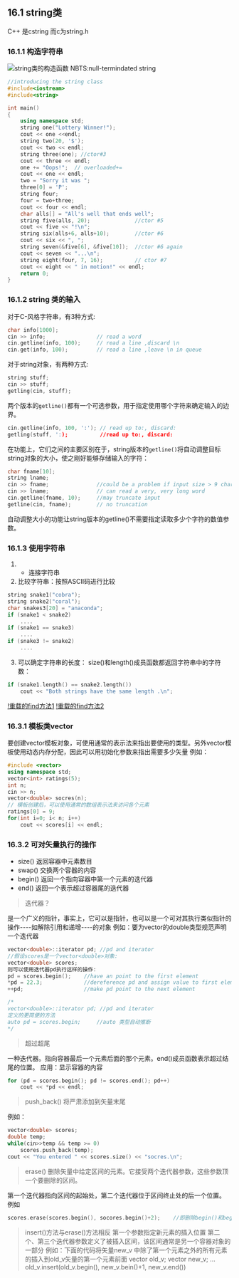 ## 16.1 string类
C++ 是cstring 而c为string.h
### 16.1.1 构造字符串
![string类的构造函数](https://ae03.alicdn.com/kf/H23285625028a475aadbbc1f81f36f87fv.png)
NBTS:null-termindated string
```cpp
//introducing the string class
#include<iostream>
#include<string>

int main()
{
    using namespace std;
    string one("Lottery Winner!");
    cout << one <<endl;
    string two(20, '$');
    cout << two << endl;
    string three(one); //ctor#3
    cout << three << endl;
    one += "Oops!";  // overloaded+=
    cout << one << endl;
    two = "Sorry it was ";
    three[0] = 'P';
    string four;
    four = two+three;
    cout << four << endl;
    char alls[] = "All's well that ends well";
    string five(alls, 20);              //ctor #5
    cout << five << "!\n";
    string six(alls+6, alls+10);        //ctor #6
    cout << six << ", ";
    string seven(&five[6], &five[10]);  //ctor #6 again
    cout << seven << "...\n";
    string eight(four, 7, 16);          // ctor #7
    cout << eight << " in motion!" << endl;
    return 0;
}
```

### 16.1.2 string 类的输入
对于C-风格字符串，有3种方式:
```cpp
char info[1000];
cin >> info;                // read a word
cin.getline(info, 100);     // read a line ,discard \n
cin.get(info, 100);         // read a line ,leave \n in queue
```
对于string对象，有两种方式:
```cpp
string stuff;
cin >> stuff;
getling(cin, stuff);
```
两个版本的```getline()```都有一个可选参数，用于指定使用哪个字符来确定输入的边界。
```cpp
cin.getline(info, 100, ':'); // read up to:, discard:
getling(stuff, ':);          //read up to:, discard:
```
在功能上，它们之间的主要区别在于，string版本的```getline()```将自动调整目标string对象的大小，使之刚好能够存储输入的字符：
```cpp
char fname[10];
string lname;
cin >> fname;               //could be a problem if input size > 9 characters
cin >> lname;               // can read a very, very long word
cin.getline(fname, 10);     //may truncate input
getline(cin, fname);        // no truncation
```
自动调整大小的功能让string版本的getline()不需要指定读取多少个字符的数值参数。
### 16.1.3 使用字符串
1. + 连接字符串
2. 比较字符串：按照ASCII码进行比较
```cpp
string snake1("cobra");
string snake2("coral");
char snakes3[20] = "anaconda";
if (snake1 < snake2)
    ....
if (snake1 == snake3)
    ....
if (snake3 != snake2)
    ....
```

3. 可以确定字符串的长度：
size()和length()成员函数都返回字符串中的字符数：
```cpp
if (snake1.length() == snake2.length())
    cout << "Both strings have the same length .\n";
```
[!重载的find方法1](https://ae01.alicdn.com/kf/H25bc6ac110574437b2b2c793e867835a7.png)
[!重载的find方法2](https://ae05.alicdn.com/kf/Hbd92a2279e3c43f5b42637e36d2843017.png)

### 16.3.1 模板类vector
要创建vector模板对象，可使用通常的<type>表示法来指出要使用的类型。另外vector模板使用动态内存分配，因此可以用初始化参数来指出需要多少矢量
例如：
```cpp
#include <vector>
using namespace std;
vector<int> ratings(5);
int n;
cin >> n;
vector<double> socres(n);
// 模板创建后，可以使用通常的数组表示法来访问各个元素
ratings[0] = 9;
for(int i=0; i< n; i++)
    cout << scores[i] << endl;
```
### 16.3.2 可对矢量执行的操作
- size() 返回容器中元素数目
- swap() 交换两个容器的内容
- begin() 返回一个指向容器中第一个元素的迭代器
- end() 返回一个表示超过容器尾的迭代器

> 迭代器？

是一个广义的指针，事实上，它可以是指针，也可以是一个可对其执行类似指针的操作----如解除引用和递增----的对象
例如：要为vector的double类型规范声明一个迭代器
```cpp
vector<double>::iterator pd; //pd and iterator
//假设scores是一个vector<double>对象:
vector<double> scores;
则可以使用迭代器pd执行这样的操作:
pd = scores.begin();    //have an point to the first element
*pd = 22.3;             //dereference pd and assign value to first element
++pd;                   //make pd point to the next element

/*
vector<double>::iterator pd; //pd and iterator
定义的更简便的方法
auto pd = scores.begin;     //auto 类型自动推断
*/
```
> 超过超尾

一种迭代器。指向容器最后一个元素后面的那个元素。end()成员函数表示超过结尾的位置。
应用：显示容器的内容
```cpp
for (pd = scores.begin(); pd != scores.end(); pd++)
    cout << *pd << endl;
```
> push_back() 将严肃添加到矢量末尾

例如：
```cpp
vector<double> scores;
double temp;
while(cin>>temp && temp >= 0)
    scores.push_back(temp);
cout << "You entered " << scores.size() << "socres.\n";
```

> erase() 删除矢量中给定区间的元素。它接受两个迭代器参数，这些参数顶一个要删除的区间。

第一个迭代器指向区间的起始处，第二个迭代器位于区间终止处的后一个位置。
例如
```cpp
scores.erase(scores.begin(), socores.begin()+2);    //即删除begin()和begin()+1指向的元素
```

> insert()方法与erase()方法相反
第一个参数指定新元素的插入位置
第二个、第三个迭代器参数定义了被插入区间，该区间通常是另一个容器对象的一部分
例如：下面的代码将矢量new_v 中除了第一个元素之外的所有元素的插入到old_v矢量的第一个元素前面
vector<int> old_v;
vector<int> new_v;
...
old_v.insert(old_v.begin(), new_v.bein()+1, new_v.end())
```
